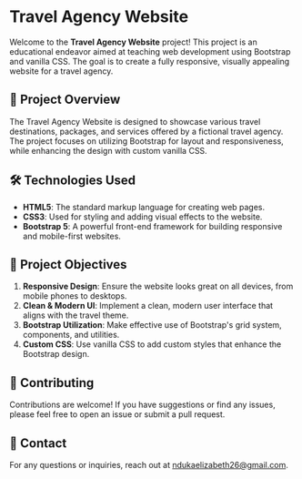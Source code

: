 # Travel Agency Website

Welcome to the **Travel Agency Website** project! This project is an educational endeavor aimed at teaching web development using Bootstrap and vanilla CSS. The goal is to create a fully responsive, visually appealing website for a travel agency.

## 🚀 Project Overview

The Travel Agency Website is designed to showcase various travel destinations, packages, and services offered by a fictional travel agency. The project focuses on utilizing Bootstrap for layout and responsiveness, while enhancing the design with custom vanilla CSS.

## 🛠️ Technologies Used

- **HTML5**: The standard markup language for creating web pages.
- **CSS3**: Used for styling and adding visual effects to the website.
- **Bootstrap 5**: A powerful front-end framework for building responsive and mobile-first websites.

## 🎯 Project Objectives

1. **Responsive Design**: Ensure the website looks great on all devices, from mobile phones to desktops.
2. **Clean & Modern UI**: Implement a clean, modern user interface that aligns with the travel theme.
3. **Bootstrap Utilization**: Make effective use of Bootstrap's grid system, components, and utilities.
4. **Custom CSS**: Use vanilla CSS to add custom styles that enhance the Bootstrap design.

## 🤝 Contributing
Contributions are welcome! If you have suggestions or find any issues, please feel free to open an issue or submit a pull request.

## 📧 Contact
For any questions or inquiries, reach out at ndukaelizabeth26@gmail.com.


